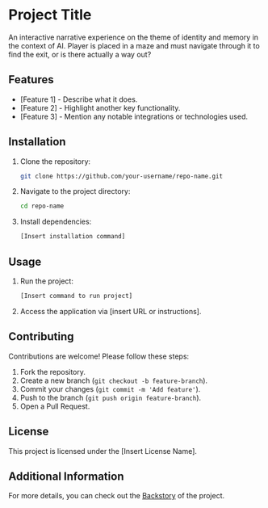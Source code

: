 # Project Title
An interactive narrative experience on the theme of identity and memory in the context of AI. Player is placed in a maze and must navigate through it to find the exit, or is there actually a way out?

## Features
- [Feature 1] - Describe what it does.
- [Feature 2] - Highlight another key functionality.
- [Feature 3] - Mention any notable integrations or technologies used.

## Installation
1. Clone the repository:
   ```bash
   git clone https://github.com/your-username/repo-name.git
   ```
2. Navigate to the project directory:
   ```bash
   cd repo-name
   ```
3. Install dependencies:
   ```bash
   [Insert installation command]
   ```

## Usage
1. Run the project:
   ```bash
   [Insert command to run project]
   ```
2. Access the application via [insert URL or instructions].

## Contributing
Contributions are welcome! Please follow these steps:
1. Fork the repository.
2. Create a new branch (`git checkout -b feature-branch`).
3. Commit your changes (`git commit -m 'Add feature'`).
4. Push to the branch (`git push origin feature-branch`).
5. Open a Pull Request.

## License
This project is licensed under the [Insert License Name].

## Additional Information
For more details, you can check out the [Backstory](backstory.md) of the project.

